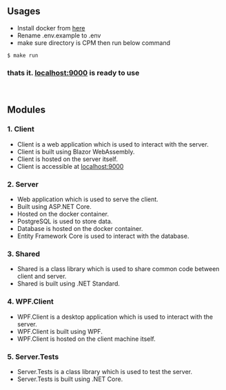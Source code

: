 ## Usages
- Install docker from [here](https://docs.docker.com/engine/install/)
- Rename .env.example to .env
- make sure directory is CPM then run below command

````
$ make run
````
### thats it. [localhost:9000](http://localhost:9000) is ready to use
<br/>

## Modules
### 1. Client
- Client is a web application which is used to interact with the server.
- Client is built using Blazor WebAssembly.
- Client is hosted on the server itself.
- Client is accessible at [localhost:9000](http://localhost:9000)

### 2. Server
- Web application which is used to serve the client.
- Built using ASP.NET Core.
- Hosted on the docker container.
- PostgreSQL is used to store data.
- Database is hosted on the docker container.
- Entity Framework Core is used to interact with the database.

### 3. Shared
- Shared is a class library which is used to share common code between client and server.
- Shared is built using .NET Standard.

### 4. WPF.Client
- WPF.Client is a desktop application which is used to interact with the server.
- WPF.Client is built using WPF.
- WPF.Client is hosted on the client machine itself.

### 5. Server.Tests
- Server.Tests is a class library which is used to test the server.
- Server.Tests is built using .NET Core.


